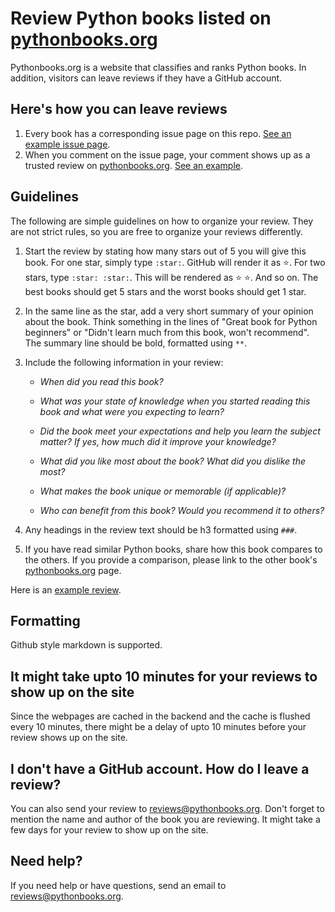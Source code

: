 # Review Python books listed on [pythonbooks.org](http://pythonbooks.org)

Pythonbooks.org is a website that classifies and ranks Python books. In addition, visitors can leave reviews if they have 
a GitHub account.

## Here's how you can leave reviews

1. Every book has a corresponding issue page on this repo. [See an example issue page](https://github.com/gutfeeling/pythonbooks_reviews/issues/80).
2. When you comment on the issue page, your comment shows up as a trusted review on [pythonbooks.org](http://pythonbooks.org). [See an example](http://pythonbooks.org/two-scoops-of-django-best-practices-for-django-18/#review-row).

## Guidelines

The following are simple guidelines on how to organize your review. They are not strict rules, so you are free to organize your 
reviews differently. 

1. Start the review by stating how many stars out of 5 you will give this book. For one star, simply type `:star:`. GitHub 
will render it as :star:. For two stars, type `:star: :star:`. This will be rendered as :star: :star:. And so on. The best 
books should get 5 stars and the worst books should get 1 star.

2. In the same line as the star, add a very short summary of your opinion about the book. Think something in the lines of "Great book for Python beginners" or "Didn't learn much from this book, won't recommend". The summary line should be bold, formatted using `**`.

3. Include the following information in your review:
    
   - *When did you read this book?*
   
   - *What was your state of knowledge when you started reading this book and what were you expecting to learn?*

   - *Did the book meet your expectations and help you learn the subject matter? If yes, how much did it improve your 
     knowledge?*

   - *What did you like most about the book? What did you dislike the most?*
   
   - *What makes the book unique or memorable (if applicable)?*
   
   - *Who can benefit from this book? Would you recommend it to others?*
   
4. Any headings in the review text should be h3 formatted using `###`. 

5. If you have read similar Python books, share how this book compares to the others. If you provide a comparison, please link to the other book's [pythonbooks.org](http://pythonbooks.org) page.

Here is an [example review](https://github.com/gutfeeling/pythonbooks_reviews/issues/20#issuecomment-312451576).

## Formatting 

Github style markdown is supported. 

## It might take upto 10 minutes for your reviews to show up on the site

Since the webpages are cached in the backend and the cache is flushed every 10 minutes, there might be a delay of upto 
10 minutes before your review shows up on the site.

## I don't have a GitHub account. How do I leave a review?

You can also send your review to reviews@pythonbooks.org. Don't forget to mention the name and author of the book you are 
reviewing. It might take a few days for your review to show up on the site. 

## Need help?

If you need help or have questions, send an email to reviews@pythonbooks.org. 
